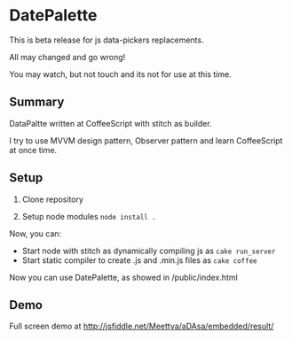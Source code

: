DatePalette
=============

This is beta release for js data-pickers replacements.

All may changed and go wrong!

You may watch, but not touch and its not for use at this time.

Summary
-------
DataPaltte written at CoffeeScript with stitch as builder.

I try to use MVVM design pattern, Observer pattern and learn CoffeeScript at once time.


Setup
-------

1. Clone repository

2. Setup node modules `node install .`

Now, you can:

* Start node with stitch as dynamically compiling js as `cake run_server`
* Start static compiler to create .js and .min.js files as `cake coffee`

Now you can use DatePalette, as showed in /public/index.html

Demo
-------

Full screen demo at http://jsfiddle.net/Meettya/aDAsa/embedded/result/

